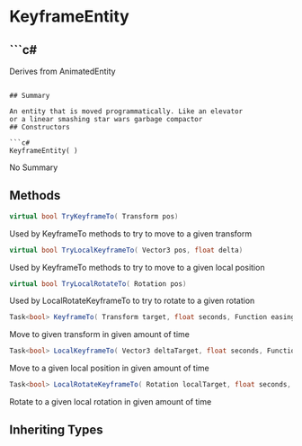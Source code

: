 # KeyframeEntity

## ```c#
Derives from AnimatedEntity
```

## Summary

An entity that is moved programmatically. Like an elevator
or a linear smashing star wars garbage compactor
## Constructors

```c#
KeyframeEntity( ) 
```
No Summary
## Methods

```c#
virtual bool TryKeyframeTo( Transform pos) 
```
Used by KeyframeTo methods to try to move to a given transform
```c#
virtual bool TryLocalKeyframeTo( Vector3 pos, float delta) 
```
Used by KeyframeTo methods to try to move to a given local position
```c#
virtual bool TryLocalRotateTo( Rotation pos) 
```
Used by LocalRotateKeyframeTo to try to rotate to a given rotation
```c#
Task<bool> KeyframeTo( Transform target, float seconds, Function easing = null) 
```
Move to given transform in given amount of time
```c#
Task<bool> LocalKeyframeTo( Vector3 deltaTarget, float seconds, Function easing = null) 
```
Move to a given local position in given amount of time
```c#
Task<bool> LocalRotateKeyframeTo( Rotation localTarget, float seconds, Function easing = null) 
```
Rotate to a given local rotation in given amount of time
## Inheriting Types

